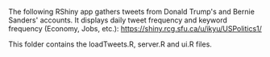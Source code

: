 The following RShiny app gathers tweets from Donald Trump's and Bernie Sanders' accounts.
It displays daily tweet frequency and keyword frequency (Economy, Jobs, etc.):
https://shiny.rcg.sfu.ca/u/ikyu/USPolitics1/

This folder contains the loadTweets.R, server.R and ui.R files.
